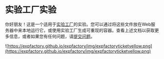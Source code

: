 # 实验工厂实验

你好朋友！这是一个适用于[实验工厂](https://expfactory.github.io/expfactory)的实验。您可以通过将这些文件放在Web服务器中来本地运行它，或使用实验工厂生成可重现的容器。查看上述文档以获取更多信息，或者如果您有任何问题，请[提交问题](https://www.github.com/expfactory/expfactory/issues)。

![https://expfactory.github.io/expfactory/img/expfactoryticketyellow.png](https://expfactory.github.io/expfactory/img/expfactoryticketyellow.png)
